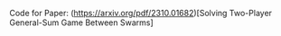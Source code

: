 Code for Paper: (https://arxiv.org/pdf/2310.01682)[Solving Two-Player General-Sum Game Between Swarms]

